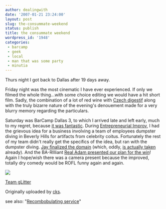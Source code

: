 ```yaml
---
author: dealingwith
date: '2007-01-21 23:24:00'
layout: post
slug: the-consummate-weekend
status: publish
title: the consummate weekend
wordpress_id: '1948'
categories:
 - barcamp
 - geek
 - local
 - man that was some party
 - minutia
---
```


Thurs night I got back to Dallas after 19 days away.

Friday night was the most cinematic I have ever experienced. If only we filmed
the whole thing...with some choice editing we would have a hit short film.
Sadly, the combination of a lot of red wine with [Czech digestif][1] along
with the truly bizarre nature of the evening's denouement made for a very
blurry memory regarding the particulars.

Saturday was BarCamp Dallas 3, to which I arrived late and left early, much to
my regret, because [it was fantastic][2]. During [Entrepreneurial Improv][3],
I had the grievous idea for a business involving a team of employees dumpster
diving in Beverly Hills for artifacts from celebrity coitus. Fortunately the
rest of my team didn't really get the specifics of the idea, but ran with the
dumpster diving. [Jay finalized the domain][4] (which, oddly, [is actually
taken][5] already). And the BA-RIlliant [Real Adam presented our plan for the
win][6]! Again I hope/wish there was a camera present because the improved,
totally dry comedy would be ROFL funny again and again.

[![][7]][8]

[Team gLitter][9]

Originally uploaded by [cks][10].


see also: "[Recombobulating service][11]"

   [1]: http://www.becherovka.cz/en/

   [2]: http://twitter.com/therealadam/statuses/3609213

   [3]: http://artofsystems.blogspot.com/2007/01/halfbakedcom-entrepreneurial-improv.html

   [4]: http://twitter.com/Quadmod/statuses/3498093

   [5]: http://g.littr.com/

   [6]: http://twitter.com/therealadam/statuses/3493703

   [7]: http://farm1.static.flickr.com/143/363863506_392aa3dc96_m.jpg

   [8]: http://www.flickr.com/photos/cks/363863506/ (photo sharing)

   [9]: http://www.flickr.com/photos/cks/363863506/

   [10]: http://www.flickr.com/people/cks/

   [11]: http://www.flickr.com/photos/cks/363862652/


